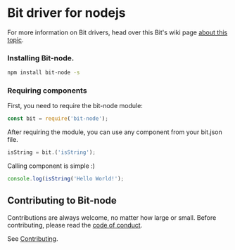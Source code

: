 # Bit driver for nodejs

For more information on Bit drivers, head over this Bit's wiki page [about this
topic](https://github.com/teambit/bit/wiki/Bit-Drivers).

### Installing Bit-node.

```sh
npm install bit-node -s
```

### Requiring components

First, you need to require the bit-node module:

```js
const bit = require('bit-node');
```

After requiring the module, you can use any component from your bit.json file.

```js
isString = bit.('isString');
```

Calling component is simple :)

```js
console.log(isString('Hello World!');
```

## Contributing to Bit-node

Contributions are always welcome, no matter how large or small. Before contributing, please read the [code of conduct](CODE_OF_CONDUCT.md).

See [Contributing](CONTRIBUTING.md).
